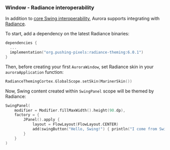 ### Window - Radiance interoperability

In addition to [core Swing interoperability](https://github.com/JetBrains/compose-jb/tree/master/tutorials/Swing_Integration), Aurora supports integrating with [Radiance](https://github.com/kirill-grouchnikov/radiance).

To start, add a dependency on the latest Radiance binaries:

```kotlin
dependencies {
  ...
  implementation("org.pushing-pixels:radiance-theming:6.0.1")
}
```

Then, before creating your first `AuroraWindow`, set Radiance skin in your `auroraApplication` function:

```kotlin
RadianceThemingCortex.GlobalScope.setSkin(MarinerSkin())
```

Now, Swing content created within `SwingPanel` scope will be themed by Radiance:

```kotlin
SwingPanel(
    modifier = Modifier.fillMaxWidth().height(90.dp),
    factory = {
        JPanel().apply {
            layout = FlowLayout(FlowLayout.CENTER)
            add(swingButton("Hello, Swing!") { println("I come from Swing") })
        }
    }
)
```
